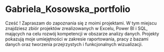 # Gabriela_Kosowska_portfolio
Cześć !
Zapraszam do zapoznania się z moimi projektami. W tym miejscu znajdziesz zbiór projektów zrealizowanych w Excelu, Power BI i SQL, mających na celu rozwój kompetencji w obszarze analizy danych. Projekty pokazują moje umiejętności w zakresie raportowania, pracy z bazami danych oraz tworzenia przejrzystych i funkcjonalnych wizualizacji.
